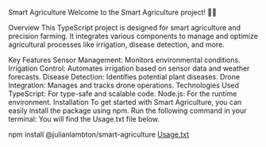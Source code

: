 Smart Agriculture
Welcome to the Smart Agriculture project! 🌾🚜

Overview
This TypeScript project is designed for smart agriculture and precision farming. It integrates various components to manage and optimize agricultural processes like irrigation, disease detection, and more.

Key Features
Sensor Management: Monitors environmental conditions.
Irrigation Control: Automates irrigation based on sensor data and weather forecasts.
Disease Detection: Identifies potential plant diseases.
Drone Integration: Manages and tracks drone operations.
Technologies Used
TypeScript: For type-safe and scalable code.
Node.js: For the runtime environment.
Installation
To get started with Smart Agriculture, you can easily install the package using npm. Run the following command in your terminal: You will find the Usage.txt file below.

npm install @julianlambton/smart-agriculture
[Usage.txt](https://github.com/user-attachments/files/16620505/Usage.txt)
